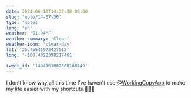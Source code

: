 ```yaml
---
date: 2021-06-13T14:37:38-05:00
slug: 'note/14-37-36'
type: 'notes'
lang: 'en'
weather: '91.94°F'
weather-summary: 'Clear'
weather-icon: 'clear-day'
lat: '25.75541973427512'
long: '-100.4022398217481'

tweet_id: '1404161002808168449'
---
```

I don’t know why all this time I’ve haven’t use [@WorkingCopyApp](https://twitter.com/@WorkingCopyApp) to make my life easier with my shortcuts 🤦🏻‍♂️